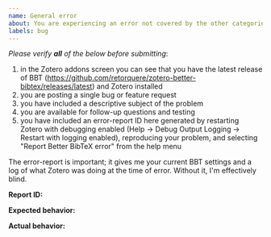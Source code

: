 ```yaml
---
name: General error
about: You are experiencing an error not covered by the other categories
labels: bug
---
```


*Please verify **all** of the below before submitting*:

1. in the Zotero addons screen you can see that you have the latest release of BBT (https://github.com/retorquere/zotero-better-bibtex/releases/latest) and Zotero installed
1. you are posting a single bug or feature request
1. you have included a descriptive subject of the problem
1. you are available for follow-up questions and testing
1. you have included an error-report ID here generated by restarting Zotero with debugging enabled (Help -> Debug Output Logging -> Restart with logging enabled), reproducing your problem, and selecting "Report Better BibTeX error" from the help menu

The error-report is important; it gives me your current BBT settings and a log of what Zotero was doing at the time of error. Without it, I'm effectively blind.

**Report ID:**

**Expected behavior:**

**Actual behavior:**

